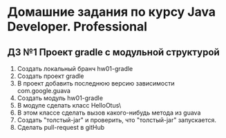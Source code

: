 # Домашние задания по курсу Java Developer. Professional

## ДЗ №1 Проект gradle с модульной структурой

1. Создать локальный бранч hw01-gradle
2. Создать проект gradle
3. В проект добавить последнюю версию зависимости com.google.guava
4. Создать модуль hw01-gradle
5. В модуле сделать класс HelloOtus\
6. В этом классе сделать вызов какого-нибудь метода из guava
7. Создать "толстый-jar" и проверить, что "толстый-jar" запускается.
8. Сделать pull-request в gitHub